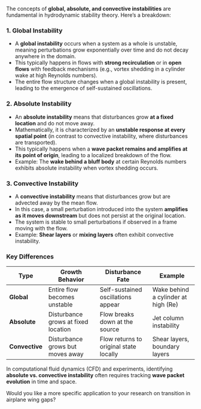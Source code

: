 The concepts of **global, absolute, and convective instabilities** are fundamental in hydrodynamic stability theory. Here’s a breakdown:

### **1. Global Instability**  
- A **global instability** occurs when a system as a whole is unstable, meaning perturbations grow exponentially over time and do not decay anywhere in the domain.  
- This typically happens in flows with **strong recirculation** or in **open flows** with feedback mechanisms (e.g., vortex shedding in a cylinder wake at high Reynolds numbers).  
- The entire flow structure changes when a global instability is present, leading to the emergence of self-sustained oscillations.

### **2. Absolute Instability**  
- An **absolute instability** means that disturbances grow **at a fixed location** and do not move away.  
- Mathematically, it is characterized by an **unstable response at every spatial point** (in contrast to convective instability, where disturbances are transported).  
- This typically happens when a **wave packet remains and amplifies at its point of origin**, leading to a localized breakdown of the flow.
- Example: The **wake behind a bluff body** at certain Reynolds numbers exhibits absolute instability when vortex shedding occurs.

### **3. Convective Instability**  
- A **convective instability** means that disturbances grow but are advected away by the mean flow.  
- In this case, a small perturbation introduced into the system **amplifies as it moves downstream** but does not persist at the original location.  
- The system is stable to small perturbations if observed in a frame moving with the flow.
- Example: **Shear layers** or **mixing layers** often exhibit convective instability.

### **Key Differences**  
| Type           | Growth Behavior                     | Disturbance Fate                       | Example                               |
|----------------|-------------------------------------|----------------------------------------|---------------------------------------|
| **Global**     | Entire flow becomes unstable        | Self-sustained oscillations appear     | Wake behind a cylinder at high \(Re\) |
| **Absolute**   | Disturbance grows at fixed location | Flow breaks down at the source         | Jet column instability                |
| **Convective** | Disturbance grows but moves away    | Flow returns to original state locally | Shear layers, boundary layers         |

In computational fluid dynamics (CFD) and experiments, identifying **absolute vs. convective instability** often requires tracking **wave packet evolution** in time and space.

Would you like a more specific application to your research on transition in airplane wing gaps?
